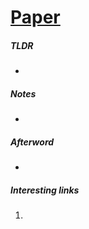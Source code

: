 # [Paper](https://arxiv.org)

##### TLDR



- ​

##### Notes

- ​

##### Afterword

- 

##### Interesting links

1. ​
